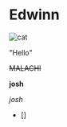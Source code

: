 <html>
  
  <head></head>
    
   

# Edwinn

  ![cat](https://i.pinimg.com/474x/65/11/b7/6511b73fd51f054d5daa2720dbaf38a8--ugly-dogs-pet-pictures.jpg)
    
  "Hello"

~~MALACHI~~
  
  **josh**
  
  *josh*

- []
<body>
</body>

</html>
